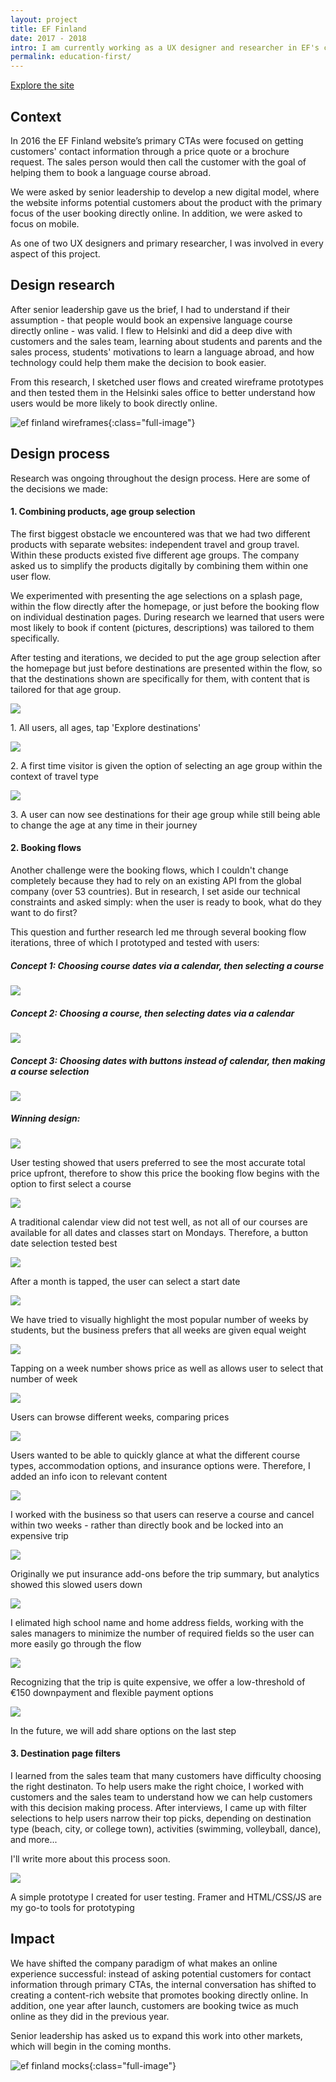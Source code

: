 ```yaml
---
layout: project
title: EF Finland
date: 2017 - 2018
intro: I am currently working as a UX designer and researcher in EF's central creative studio, the global branding and product design team responsible for transforming the future of the company through business design initiatives. </br><br/>For EF Finland, I researched and designed an end-to-end journey where students are encouraged to discover great content that makes them excited to book a trip online.
permalink: education-first/
---
```


<div class="page-content">

  <div class="wrapper">
    <div class="site-link"><a href="https://www.ef.fi/languagesabroad" target="_blank">Explore the site</a> </div>

  </div>
</div>

<div class="page-content-alternative">

  <div class="wrapper">
    <div class="grid-display">
      <div class="row projectBody">
       <div class="col-2">
       </div>
       <div class="col-8">
        <h2 class="projectTitle">Context</h2>
        <p>In 2016 the EF Finland website’s primary CTAs were focused on getting customers' contact information through a price quote or a brochure request. The sales person would then call the customer with the goal of helping them to book a language course abroad.</p>
        <p>We were asked by senior leadership to develop a new digital model, where the website informs potential customers about the product with the primary focus of the user booking directly online. In addition, we were asked to focus on mobile.</p>
        <p>As one of two UX designers and primary researcher, I was involved in every aspect of this project.</p>
      </div>
    </div>
  </div>

</div>
</div>

<div class="page-content">
  <div class="wrapper">
    <div class="grid-display">
      <div class="row projectBody">
       <div class="col-2">
       </div>
       <div class="col-8">
        <h2 class="projectTitle">Design research</h2>
        <p>After senior leadership gave us the brief, I had to understand if their assumption - that people would book an expensive language course directly online - was valid. I flew to Helsinki and did a deep dive with customers and the sales team, learning about students and parents and the sales process, students' motivations to learn a language abroad, and how technology could help them make the decision to book easier.</p>
        <p>
        From this research, I sketched user flows and created wireframe prototypes and then tested them in the Helsinki sales office to better understand how users would be more likely to book directly online.</p>
      </div>
    </div>
  </div>

</div>
</div>

![ef finland wireframes](../assets/images/secondBoard.jpg){:class="full-image"}

<div class="page-content-alternative">

  <div class="wrapper">
    <div class="grid-display">
      <div class="row projectBuilt">
       <div class="col-2">
       </div>
       <div class="col-8">
        <h2 class="projectTitle">Design process</h2>
        <p>Research was ongoing throughout the design process. Here are some of the decisions we made:</p>
        <h4 class="projectSectionTitle">1. Combining products, age group selection</h4>
        <p>The first biggest obstacle we encountered was that we had two different products with separate websites: independent travel and group travel. Within these products existed five different age groups. The company asked us to simplify the products digitally by combining them within one user flow.</p>
        <p>We experimented with presenting the age selections on a splash page, within the flow directly after the homepage, or just before the booking flow on individual destination pages. During research we learned that users were most likely to book if content (pictures, descriptions) was tailored to them specifically. </p>
        <p>After testing and iterations, we decided to put the age group selection after the homepage but just before destinations are presented within the flow, so that the destinations shown are specifically for them, with content that is tailored for that age group.</p>
      </div>
    </div>
  </div>
  <div class="grid-display">
    <div class="row projectMocks projectBuilt">
     <div class="col-4 column-4-grid">
      <img src="../assets/images/testing2_UX_finland_grid1.jpg">
      <p class="captionText">1. All users, all ages, tap 'Explore destinations'</p>
    </div>
    <div class="col-4 column-4-grid">
      <img src="../assets/images/testing2_UX_finland_grid2.jpg">
      <p class="captionText">2. A first time visitor is given the option of selecting an age group within the context of travel type</p>
    </div>
    <div class="col-4 column-4-grid">
      <img src="../assets/images/testing2_UX_finland_grid3.jpg">
      <p class="captionText">3. A user can now see destinations for their age group while still being able to change the age at any time in their journey</p>
    </div>
    
  </div>
</div>
<div class="grid-display">
  <div class="row projectBody projectBuilt">
   <div class="col-2">
   </div>
   <div class="col-8">
    <h4 class="projectSectionTitle">2. Booking flows</h4>
    <p>Another challenge were the booking flows, which I couldn't change completely because they had to rely on an existing API from the global company (over 53 countries). But in research, I set aside our technical constraints and asked simply: when the user is ready to book, what do they want to do first?</p>
    <p>This question and further research led me through several booking flow iterations, three of which I prototyped and tested with users:</p>
  </div>
</div>
</div>
<div class="grid-display">
  <div class="row projectBuilt">
    <h5>Concept 1: Choosing course dates via a calendar, then selecting a course</h5>
    <div class="col-12">
      <img src="../assets/images/bookingEF_concept1.png">
    </div>
    
  </div>
  <div class="row">
    <h5>Concept 2:  Choosing a course, then selecting dates via a calendar</h5>
    <div class="col-12">
     <img src="../assets/images/bookingEF_concept2.png">
   </div>
 </div>
 <div class="row">
  <h5>Concept 3: Choosing dates with buttons instead of calendar, then making a course selection</h5>
  <div class="col-12">
    <img src="../assets/images/bookingEF_concept3.png">
  </div>
</div>
<div class="row projectBuilt">
  <h5>Winning design:</h5>
  <div class="col-4 column-4-grid">
    <img src="../assets/images/bookingFlow/ILS_bookingstepOne.jpg">
    <p class="captionText">User testing showed that users preferred to see the most accurate total price upfront, therefore to show this price the booking flow begins with the option to first select a course</p>
  </div>
  <div class="col-4 column-4-grid">
    <img src="../assets/images/bookingFlow/ILS_bookingStepTwo.jpg">
    <p class="captionText">A traditional calendar view did not test well, as not all of our courses are available for all dates and classes start on Mondays. Therefore, a button date selection tested best</p>
  </div>
  <div class="col-4 column-4-grid">
    <img src="../assets/images/bookingFlow/ILS_bookingStepThree.jpg">
    <p class="captionText">After a month is tapped, the user can select a start date</p>
  </div>
</div>
<div class="row projectBuilt">
 <div class="col-4 column-4-grid">
  <img src="../assets/images/bookingFlow/ILS_bookingStepFour.jpg">
  <p class="captionText">We have tried to visually highlight the most popular number of weeks by students, but the business prefers that all weeks are given equal weight </p>
</div>
<div class="col-4 column-4-grid">
  <img src="../assets/images/bookingFlow/ILS_bookingStepFive.jpg">
  <p class="captionText">Tapping on a week number shows price as well as allows user to select that number of week</p>
</div>
<div class="col-4 column-4-grid">
  <img src="../assets/images/bookingFlow/ILS_bookingStepFive_5Weeks.jpg">
  <p class="captionText">Users can browse different weeks, comparing prices</p>
</div>
</div>
<div class="row projectBuilt">
 <div class="col-4 column-4-grid">
  <img src="../assets/images/bookingFlow/ILS_bookingStepSix.jpg">
  <p class="captionText">Users wanted to be able to quickly glance at what the different course types, accommodation options, and insurance options were. Therefore, I added an info icon to relevant content </p>
</div>
<div class="col-4 column-4-grid">
  <img src="../assets/images/bookingFlow/stepNine.jpg">
  <p class="captionText">I worked with the business so that users can reserve a course and cancel within two weeks - rather than directly book and be locked into an expensive trip</p>
</div>
<div class="col-4 column-4-grid">
  <img src="../assets/images/bookingFlow/ILS_bookingStepSeven.jpg">
  <p class="captionText">Originally we put insurance add-ons before the trip summary, but analytics showed this slowed users down</p>
</div>
</div>
<div class="row projectBuilt">
 <div class="col-4 column-4-grid">
  <img src="../assets/images/bookingFlow/stepTen.jpg">
  <p class="captionText">I elimated high school name and home address fields, working with the sales managers to minimize the number of required fields so the user can more easily go through the flow</p>
</div>
<div class="col-4 column-4-grid">
  <img src="../assets/images/bookingFlow/stepTwelve.jpg">
  <p class="captionText">Recognizing that the trip is quite expensive, we offer a low-threshold of €150 downpayment and flexible payment options</p>
</div>
<div class="col-4 column-4-grid">
  <img src="../assets/images/bookingFlow/stepDone.jpg">
  <p class="captionText">In the future, we will add share options on the last step</p>
</div>
</div>

<div class="grid-display">
  <div class="row projectBody projectBuilt">
   <div class="col-2">
   </div>
   <div class="col-8">
    <h4 class="projectSectionTitle">3. Destination page filters</h4>
    <p>I learned from the sales team that many customers have difficulty choosing the right destinaton. To help users make the right choice, I worked with customers and the sales team to understand how we can help customers with this decision making process. After interviews, I came up with filter selections to help users narrow their top picks, depending on destination type (beach, city, or college town), activities (swimming, volleyball, dance), and more...</p>
    <p>I'll write more about this process soon.</p>
  </div>
</div>
<div class="row projectBuilt prototypeFilters">
 <div class="col-2">
 </div>
 <div class="col-8">
  <img src="../assets/images/filtering5.gif">
  <p class="captionText">A simple prototype I created for user testing. Framer and HTML/CSS/JS are my go-to tools for prototyping</p>
</div>
<div class="col-2">
</div>
</div>
</div>

</div>
</div>


</div>

<div class="page-content">
  <div class="wrapper">
    <div class="grid-display">
      <div class="row projectBody">
       <div class="col-2">
       </div>
       <div class="col-8">
        <h2 class="projectTitle">Impact</h2>
        <p>We have shifted the company paradigm of what makes an online experience successful: instead of asking potential customers for contact information through primary CTAs, the internal conversation has shifted to creating a content-rich website that promotes booking directly online. In addition, one year after launch, customers are booking twice as much online as they did in the previous year.</p>
        <p>
        Senior leadership has asked us to expand this work into other markets, which will begin in the coming months.</p>
      </div>
    </div>
  </div>

</div>
</div>

![ef finland mocks](../assets/images/Artboard_ef2.jpg){:class="full-image"}


